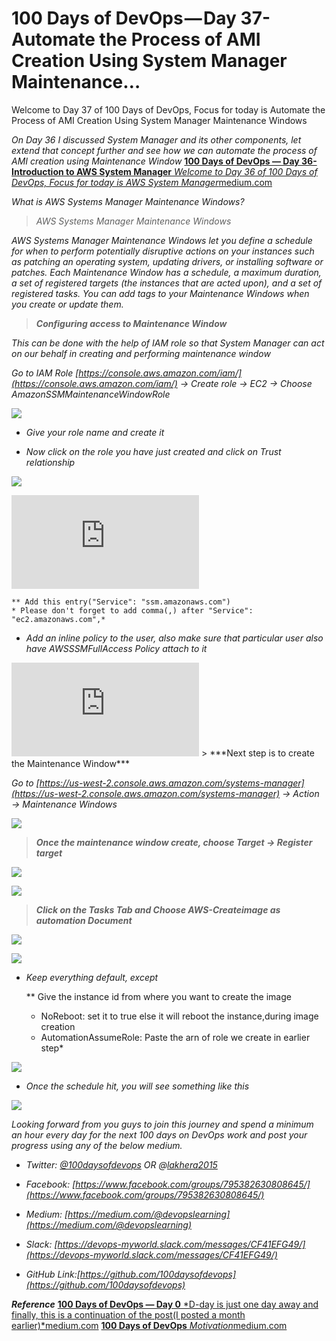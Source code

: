 
# 100 Days of DevOps — Day 37- Automate the Process of AMI Creation Using System Manager Maintenance…

Welcome to Day 37 of 100 Days of DevOps, Focus for today is Automate the Process of AMI Creation Using System Manager Maintenance Windows

*On Day 36 I discussed System Manager and its other components, let extend that concept further and see how we can automate the process of AMI creation using Maintenance Window*
[**100 Days of DevOps — Day 36-Introduction to AWS System Manager**
*Welcome to Day 36 of 100 Days of DevOps, Focus for today is AWS System Manager*medium.com](https://medium.com/@devopslearning/100-days-of-devops-day-36-introduction-to-aws-system-manager-21ffb5d634d0)

*What is AWS Systems Manager Maintenance Windows?*
> *AWS Systems Manager Maintenance Windows*

*AWS Systems Manager Maintenance Windows let you define a schedule for when to perform potentially disruptive actions on your instances such as patching an operating system, updating drivers, or installing software or patches. Each Maintenance Window has a schedule, a maximum duration, a set of registered targets (the instances that are acted upon), and a set of registered tasks. You can add tags to your Maintenance Windows when you create or update them.*
> ***Configuring access to Maintenance Window***

*This can be done with the help of IAM role so that System Manager can act on our behalf in creating and performing maintenance window*

*Go to IAM Role [https://console.aws.amazon.com/iam/](https://console.aws.amazon.com/iam/) → Create role → EC2 → Choose AmazonSSMMaintenanceWindowRole*

![](https://cdn-images-1.medium.com/max/3292/1*rUgKeecLSfKNdvrXBIUV3w.png)

* *Give your role name and create it*

* *Now click on the role you have just created and click on Trust relationship*

![](https://cdn-images-1.medium.com/max/5136/1*ctF1VW3SfsIU9CUACTqfsg.png)

<iframe src="https://medium.com/media/bff0f1881018b803c269bbe844591178" frameborder=0></iframe>

    ** Add this entry("Service": "ssm.amazonaws.com")
    * Please don't forget to add comma(,) after "Service": "ec2.amazonaws.com",*

* *Add an inline policy to the user, also make sure that particular user also have AWSSSMFullAccess Policy attach to it*

<iframe src="https://medium.com/media/b4efda6f85f832fe56c2f80cf2f60d4d" frameborder=0></iframe>
> ***Next step is to create the Maintenance Window***

*Go to [https://us-west-2.console.aws.amazon.com/systems-manager](https://us-west-2.console.aws.amazon.com/systems-manager) → Action → Maintenance Windows*

![](https://cdn-images-1.medium.com/max/2000/1*n-HcUpotmymv5_W4RY09Rw.png)
> ***Once the maintenance window create, choose Target → Register target***

![](https://cdn-images-1.medium.com/max/4896/1*SkJfFYbKuTjWu9y4TfBJMg.png)

![](https://cdn-images-1.medium.com/max/2332/1*i7fb9blLkC8L7TPFycdaNg.png)
> ***Click on the Tasks Tab and Choose AWS-Createimage as automation Document***

![](https://cdn-images-1.medium.com/max/4896/1*VQ7eHiak9br0KCbZ51Bm1w.png)

![](https://cdn-images-1.medium.com/max/2000/1*2xodJ9r6pc8FUUR-D9I3ww.png)

* *Keep everything default, except*

    ** Give the instance id from where you want to create the image
    * NoReboot: set it to true else it will reboot the instance,during image creation
    * AutomationAssumeRole: Paste the arn of role we create in earlier step*

![](https://cdn-images-1.medium.com/max/2000/1*AD_RBkEiCb3Qa43QDgiO-w.png)

* *Once the schedule hit, you will see something like this*

![](https://cdn-images-1.medium.com/max/4840/1*BqwNNik4kioYRSyapUkQBQ.png)

*Looking forward from you guys to join this journey and spend a minimum an hour every day for the next 100 days on DevOps work and post your progress using any of the below medium.*

* *Twitter: [@100daysofdevops](http://twitter.com/100daysofdevops) OR @[lakhera2015](https://twitter.com/lakhera2015)*

* *Facebook: [https://www.facebook.com/groups/795382630808645/](https://www.facebook.com/groups/795382630808645/)*

* *Medium: [https://medium.com/@devopslearning](https://medium.com/@devopslearning)*

* *Slack: [https://devops-myworld.slack.com/messages/CF41EFG49/](https://devops-myworld.slack.com/messages/CF41EFG49/)*

* *GitHub Link:[https://github.com/100daysofdevops](https://github.com/100daysofdevops)*

***Reference***
[**100 Days of DevOps — Day 0**
*D-day is just one day away and finally, this is a continuation of the post(I posted a month earlier)*medium.com](https://medium.com/@devopslearning/100-days-of-devops-day-0-4f2c9750542d)
[**100 Days of DevOps**
*Motivation*medium.com](https://medium.com/@devopslearning/100-days-of-devops-81faf13bf772)
